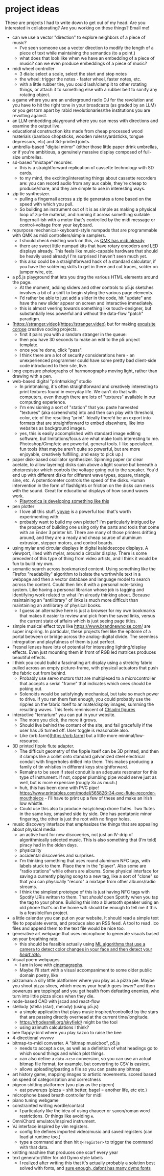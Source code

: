 # project ideas

These are projects I had to write down to get out of my head. Are you interested in collaborating? Are you working on these things? Email me!

- can we use a vector "direction" to explore neighbors of a piece of music?
  - I've seen someone use a vector direction to modify the length of a piece of text while maintaining the semantics (to a point.)
  - what does that look like when we have an embedding of a piece of music? can we even produce embeddings of a piece of music?
- midi wheel controller
  - 3 dials: select a scale, select the start and stop notes
  - the wheel: trigger the notes - faster wheel, faster notes, etc.
  - with a little rubber tire, you could lash/clamp it to other rotating things, or attach it to something else with a rubber belt to sonify any rotating object.
- a game where you are an underground radio DJ for the revolution and you have to hit the right tone in your broadcasts (as graded by an LLM) or you get torn apart by rabid revolutionaries/the institutions you are revolting against.
- an LLM embedding playground where you can mess with directions and examine the output live.
- educational construction kits made from cheap processed wood materials (bamboo chopsticks, wooden rulers/yardsticks, tongue depressors, etc) and 3d-printed joints.
- umbrella-based "digital mirror" (either those little paper drink umbrellas, or if you're ambitious, a genuinely massive display composed of full-size umbrellas.
- sd-based "mixtape" recorder.
    - this is a straightforward replication of cassette technology with SD cards.
    - to my mind, the exciting/interesting things about cassette recorders are: you can record audio from any aux cable, they're cheap to produce/share, and they are simple to use in interesting ways.
- zip tie synthesizer.
    - pulling a fingernail across a zip tie generates a tone based on the speed with which you pull.
    - So building an instrument out of it is as simple as making a physical loop of zip-tie material, and running it across something suitable fingernail-ish with a motor that's controlled by the midi message or control-voltage from your keyboard.
- repurpose mechanical-keyboard-style numpads that are programmable with QMK as midi controllers/simple samplers.
    - I should check existing work on this, as [QMK has midi already](https://github.com/qmk/qmk_firmware/blob/master/docs/feature_midi.md)
    - there are sweet little numpad kits that have rotary encoders and LED displays already. This feels like music-capable hardware that should be heavily used already! I'm surprised I haven't seen much yet.
    - this also could be a straightforward hack of a standard calculator, if you have the soldering skills to get in there and cut traces, solder on jumper wire, etc.
- a p5.js playground that lets you drag the various HTML elements around the page.
    - At the moment, adding sliders and other controls to p5.js sketches involves a bit of a shift to begin styling the various page elements.
    - I'd rather be able to just add a slider in the code, hit "update" and have the new slider appear on screen and interactive immediately.
    - this is almost veering towards something like touch-designer, but substantially less powerful and without the data-flow "patch" paradigm.
- [https://stranger.video](https://stranger.video) but for making [exquisite corpse](https://en.wikipedia.org/wiki/Exquisite_corpse) creative coding projects.
    - first it pairs you with a random stranger in the queue:
    - then you have 30 seconds to make an edit to the p5 project template. 
    - once you're done, click "pass".
    - I think there are a lot of security considerations here - an unexperienced programmer could have some pretty bad client-side code introduced to their site, live.
- long exposure photographs of harmonographs moving light, rather than drawing with a pen.
- web-based digital "printmaking" studio
    -  In printmaking, it's often straightforward and creatively interesting to print textures found in everyday life. We can't do that with computers, even though there are lots of "textures" available in our computing experience.
    - I'm envisioning a sort of "station" that you paste harvested "textures" (aka screenshots) into and then can play with threshold, color, etc of the resulting "print". Ideally there'd be an export into formats that are straightforward to embed elsewhere, like into websites as background images.
    - yes, this is easily accomplished with standard image editing software, but limitations/focus are what make tools interesting to me. Photoshop/Gimp/etc are powerful, general tools. I like specialized, fun tools (that maybe aren't quite so powerful, but are more enjoyable, creatively fulfilling, and easy to pick up.)
- paper disk-based oscillator synthesizer. Spinning paper (or clear acetate, to allow layering) disks spin above a light source but beneath a photoresistor which controls the voltage going out to the speaker. You'd end up with different disks for different wave types, square, triangle, sine, etc. A potentiometer controls the speed of the disks. Human intervention in the form of flashlights or friction on the disks can mess with the sound. Great for educational displays of how sound waves work.
    - [Playtronica is developing something like this](https://shop.playtronica.com/pages/new-device-orbita)
- pen plotter
    - I love all this stuff. [vpype](https://github.com/abey79/vpype/) is a powerful tool that's worth experimenting with.
    - probably want to build my own plotter? I'm particularly intrigued by the prospect of building one using only the parts and tools that come with an Ender 3 printer kit. There are many of those printers drifting around, and they are a ready and cheap source of aluminum extrusion, stepper motors, and control boards.
- using mylar and circular displays in digital kaleidoscope displays. A viewport, lined with mylar, around a circular display. There is some precedent of this type of thing from video artists, and I think it would be fun to build my own.
- semantic search across bookmarked content. Using something like the Firefox "readability" algorithm to isolate the worthwhile text in a webpage and then a vector database and language model to search across the content. Could then link it with a personal note-taking system. Like having a personal librarian whose job is tagging and identifying work related to what I'm already thinking about. Because maintaining an "antilibrary" of links is much more difficult than maintaining an antilibrary of physical books.
    - I guess an alternative here is just a browser for my own bookmarks that makes it easier to review and pick from the saved links, versus the current state of affairs which is just seeing page titles.
- simple musical effect toys like https://www.brandnewnoise.com/ are super inspiring. In particular, these projects feel like the epitome of a portal between or bridge across the analog-digital divide. The seemless intregration and playfulness of them is just perfect.
- Fresnel lenses have lots of potential for interesting lighting/display effects. Even just mounting them in front of RGB led matrices produces beautiful effects.
- I think you could build a fascinating art display using a stretchy fabric pulled across an empty picture-frame, with physical actuators that push the fabric out from behind. 
    - Probably use servo motors that are multiplexed to a microcontroller that accepts a serial "frame" that indicates which ones should be poking out. 
    - Solenoids would be satisfyingly mechanical, but take so much power to drive. If you ran them fast enough, you could probably use the ripples on the fabric itself to animate/display images, summing the resulting waves. This feels reminiscent of [Chladni figures](https://en.wikipedia.org/wiki/Ernst_Chladni#Chladni_figures)
- interactive "terrarium" you can put in your website.
    - The more you click, the more it grows. 
    - Should live behind the content of the site, and fail gracefully if the user has JS turned off. User toggle is reasonable also.
    - Like (orb.farm)[https://orb.farm] but a little more minimal/low-resource.
- 3D printed fipple flute adapter.
    - The difficult geometry of the fipple itself can be 3D printed, and then it clamps like a collet onto standard galvanized steel electrical conduit with fingerholes drilled into them. This makes producing a family of tin whistles in different keys straightforward. 
    - Remains to be seen if steel conduit is an adequate resonator for this type of instrument. If not, copper plumbing pipe would serve just as well, but is more expensive (rougly 3x as much.)
    - huh, this has been done with PVC pipe! https://www.printables.com/model/565826-34-pvc-flute-recorder-mouthpiece - I'll have to print up a few of these and make an Irish low whistle.
    - Could use this also to produce easy/cheap drone flutes. Two flutes in the same key, smashed side by side. One has pentatonic minor fingering, the other is just the root with no finger holes.
- music discovery interface that emphasizes the things that are appealing about physical media.
    - an active hunt for new discoveries, not just an IV-drip of algorithmically selected music. This is also something that (I'm told) piracy had in the olden days.
    - physicality
    - accidental discoveries and surprises.
    - I'm thinking something that uses round aluminum NFC tags, with labels stuck to them. Place them in the "player". Also some are "radio stations" while others are albums. Some physical interface for saving a currently playing song to a new tag, like a sort of "clone" so that you can physically "record" a mixtape from other albums/radio streams.
    - I think the simplest prototype of this is just having NFC tags with Spotify URIs written to them. That *should* open Spotify when you tap the tag to your phone. Building this into a bluetooth speaker using an old phone that's on the home wifi should be enough to tell me if this is a feasible/fun project.
- a little calendar you can put on your website. It should read a simple text file to populate events, and produce also an RSS feed. A tool to read .ico files and append them to the text file would be nice too.
- generative art webpage that uses microphone to generate visuals based on your breathing rate.
    - this should be feasible actually using [ML algorithms that use a camera to detect color changes in your face and then detect your *heart rate*.](https://github.com/giladoved/webcam-heart-rate-monitor)
- Visual poem webpages
    - I am in love with [cinemagraphs](https://en.wikipedia.org/wiki/Cinemagraph).
    - Maybe I'll start with a visual accompaniment to some older public domain poetry, like 
- pizzaman: a silly little platformer where you play as a pizza pie. Maybe you shoot pizza slices, which means your health goes lower? and then powerups are toppings! and you get health from defeating enemies, who turn into little pizza slices when they die.
- node-based CAD with jscad and react-flow
- stellody (stella (star), melody) (using p5.js)
    - a simple application that plays music inspired/controlled by the stars that are passing directly overhead at the current time/longitude.
    - https://rhodesmill.org/skyfield/ might be the tool
    - using azimuth calculations I think?
- bee flappy-bird where you play kazoo to raise the bee
- 4-directional vvvvvv
- bitmap-to-midi converter. A "bitmap musicbox", p5.js
    - needs to accept a csv, as well as a definition of what headings go to which sound things and which plot things.
    - can also define a `data->csv` conversion, so you can use an actual bitmap file format, for example. but converting to CSV is easiest.
    - allows uploading/pasting a file so you can paste any bitmap
- art history game, mapping images to artistic movements. scored based on speed of categorization and correctness
- pigeon shitting platformer (you play as the pigeon)
    - eat powerups (pizza = shit better, bagel = another life, etc etc.)
- microphone based breath controller for midi
- piano tuning webgame
- constrainted writing wordle/contact
    - I particularly like the idea of using chaucer or saxon/roman word restrictions. Or things like avoiding `e`.
- OmniChord emulator/inspired instrument.
- VJ interface inspired by vim registers.
    - config file defines imported video/music and saved registers (can load at runtime too.)
    - type a command and then hit `@<register>` to trigger the command with that data.
- knitting machine that produces one scarf every year
- text generator/filter for old Dymo style labels
    - I realized after writing this that it's actually probably a solution best solved with fonts, and [sure enough, dafont has many dymo fonts](https://www.dafont.com/search.php?q=dymo)

